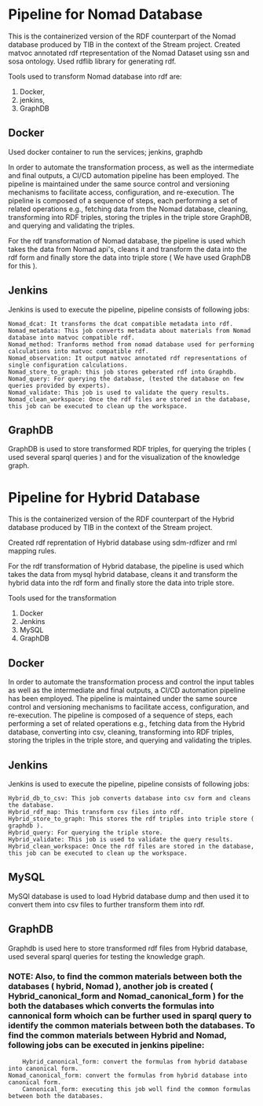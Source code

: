 # Pipeline for Nomad Database

									
This is the containerized version of the RDF counterpart of the Nomad database produced by TIB in the context of the Stream project.
Created matvoc annotated rdf rtepresentation of the Nomad Dataset using ssn and sosa ontology.
Used rdflib library for generating rdf.


Tools used to transform Nomad database into rdf are:

1. Docker, 
2. jenkins, 
3. GraphDB 

## Docker

Used docker container to run the services; jenkins, graphdb 

In order to automate the transformation process, as well as the intermediate and final outputs, a CI/CD automation pipeline has been employed.
The pipeline is maintained under the same source control and versioning mechanisms to facilitate access, configuration, and re-execution. 
The pipeline is composed of a sequence of steps, each performing a set of related operations e.g., fetching data from the Nomad database, cleaning, transforming into RDF triples, storing the triples in the triple store GraphDB, and querying and validating the triples.

For the rdf transformation of Nomad database, the pipeline is used which takes the data from Nomad api's,
cleans it and transform the data into the rdf form and finally store the data into triple store (
We have used GraphDB for this ).

## Jenkins
Jenkins is used to execute the pipeline, pipeline consists of following jobs:

	Nomad_dcat: It transforms the dcat compatible metadata into rdf.
	Nomad_metadata: This job converts metadata about materials from Nomad database into matvoc compatible rdf. 
	Nomad_method: Tranforms method from nomad database used for performing calculations into matvoc compatible rdf.
	Nomad_observation: It output matvoc annotated rdf representations of single configuration calculations.
	Nomad_store_to_graph: this job stores geberated rdf into Graphdb.
	Nomad_query: For querying the database, (tested the database on few queries provided by experts).
	Nomad_validate: This job is used to validate the query results.
	Nomad_clean_workspace: Once the rdf files are stored in the database, this job can be executed to clean up the workspace.

## GraphDB

GraphDB is used to store transformed RDF triples, for querying the triples ( used several sparql queries ) and for the visualization of the knowledge graph. 

# Pipeline for Hybrid Database
								
This is the containerized version of the RDF counterpart of the Hybrid database produced by TIB in the context of the Stream project.

Created rdf reprentation of Hybrid database using sdm-rdfizer and rml mapping rules.

For the rdf transformation of Hybrid database, the pipeline is used which takes the data from mysql hybrid database,
cleans it and transform the hybrid data into the rdf form and finally store the data into triple store.

Tools used for the transformation

1. Docker
2. Jenkins
3. MySQL
4. GraphDB

## Docker

In order to automate the transformation process and control the input tables as well as the intermediate and final outputs, a CI/CD automation pipeline has been employed.
The pipeline is maintained under the same source control and versioning mechanisms to facilitate access, configuration, and re-execution. 
The pipeline is composed of a sequence of steps, each performing a set of related operations e.g., fetching data from the Hybrid database, converting into csv, cleaning, transforming into RDF triples, storing the triples in the triple store, and querying and validating the triples.

## Jenkins 

Jenkins is used to execute the pipeline, pipeline consists of following jobs:

	Hybrid_db_to_csv: This job converts database into csv form and cleans the database. 
	Hybrid_rdf_map: This transform csv files into rdf.
	Hybrid_store_to_graph: This stores the rdf triples into triple store ( graphdb ).
	Hybrid_query: For querying the triple store.
	Hybrid_validate: This job is used to validate the query results.
	Hybrid_clean_workspace: Once the rdf files are stored in the database, this job can be executed to clean up the workspace.

## MySQL

MySQl database is used to load Hybrid database dump and then used it to convert them into csv files to further transform them into rdf.  

## GraphDB

Graphdb is used here to store transformed rdf files from Hybrid database, used several sparql queries for testing the knowledge graph. 


### NOTE: Also, to find the common materials between both the databases ( hybrid, Nomad ), another job is created  ( Hybrid_canonical_form and Nomad_canonical_form ) for the both the databases which converts the formulas into cannonical form whoich can be further used in sparql query to identify the common materials between both the databases. To find the common materials between Hybrid and Nomad, following jobs can be executed in jenkins pipeline:

        Hybrid_canonical_form: convert the formulas from hybrid database into canonical form.
	Nomad_canonical_form: convert the formulas from hybrid database into canonical form.
        Cannonical_form: executing this job woll find the common formulas between both the databases. 






